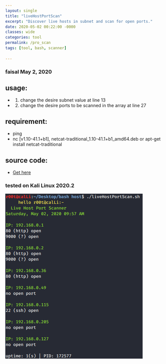 ```yaml
---
layout: single
title: "liveHostPortScan"
excerpt: "Discover live hosts in subnet and scan for open ports."
date: 2020-05-02 00:22:00 -0000
classes: wide
categories: tool
permalink: /pro_scan
tags: [tool, bash, scanner]

---
```


### faisal May 2, 2020
## usage: 
- 1. change the desire subnet value at line 13
- 2. change the desire ports to be scanned in the array at line 27
## requirement: 
- ping
- nc [v1.10-41.1+b1], netcat-traditional_1.10-41.1+b1_amd64.deb or apt-get install netcat-traditional

## source code:
- [Get here](https://github.com/faisalfs10x/live_host_port_scanner/blob/master/liveHostPortScan.sh)

### tested on Kali Linux 2020.2
![Output](https://raw.githubusercontent.com/faisalfs10x/liveHostPortScan/master/live.png)
